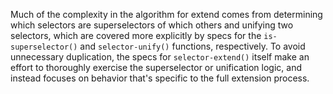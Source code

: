 Much of the complexity in the algorithm for extend comes from determining which
selectors are superselectors of which others and unifying two selectors, which
are covered more explicitly by specs for the `is-superselector()` and
`selector-unify()` functions, respectively. To avoid unnecessary duplication,
the specs for `selector-extend()` itself make an effort to thoroughly exercise
the superselector or unification logic, and instead focuses on behavior that's
specific to the full extension process.
